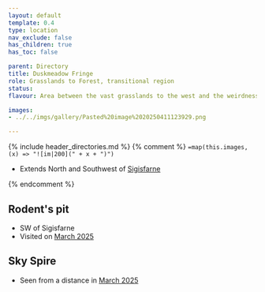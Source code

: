 ```yaml
---
layout: default
template: 0.4
type: location
nav_exclude: false
has_children: true
has_toc: false

parent: Directory
title: Duskmeadow Fringe
role: Grasslands to Forest, transitional region
status: 
flavour: Area between the vast grasslands to the west and the weirdness of the eastern forest. Home to a Skeleton Giant, poisonous Aveva spores & pumas.

images:
- ../../imgs/gallery/Pasted%20image%2020250411123929.png

---
```


{% include header_directories.md %}
{% comment %}
`=map(this.images, (x) => "![im|200](" + x + ")")`

- Extends North and Southwest of [Sigisfarne](../Sigisfarne/index.md)

{% endcomment %} 

## Rodent's pit

- SW of Sigisfarne
- Visited on [March 2025](../../campaigns/Book_01/ep_004.md)

## Sky Spire

- Seen from a distance in [March 2025](../../campaigns/Book_01/ep_005.md)
